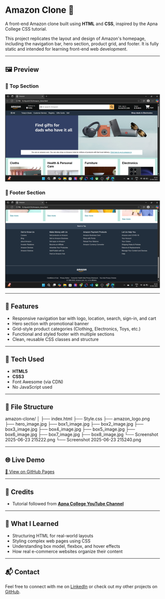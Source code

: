 # Amazon Clone 🛒

A front-end Amazon clone built using **HTML** and **CSS**, inspired by the Apna College CSS tutorial.

This project replicates the layout and design of Amazon's homepage, including the navigation bar, hero section, product grid, and footer. It is fully static and intended for learning front-end web development.

---

## 🖼️ Preview

### 📌 Top Section
![Top Screenshot](./Screenshot%202025-06-23%20215222.png)

### 📌 Footer Section
![Footer Screenshot](./Screenshot%202025-06-23%20215240.png)

---

## 🚀 Features

- Responsive navigation bar with logo, location, search, sign-in, and cart
- Hero section with promotional banner
- Grid-style product categories (Clothing, Electronics, Toys, etc.)
- Functional and styled footer with multiple sections
- Clean, reusable CSS classes and structure

---

## 📁 Tech Used

- **HTML5**
- **CSS3**
- Font Awesome (via CDN)
- No JavaScript used

---

## 📂 File Structure

amazon-clone/
│
├── index.html
├── Style.css
├── amazon_logo.png
├── hero_image.jpg
├── box1_image.jpg
├── box2_image.jpg
├── box3_image.jpg
├── box4_image.jpg
├── box5_image.jpg
├── box6_image.jpg
├── box7_image.jpg
├── box8_image.jpg
└── Screenshot 2025-06-23 215222.png
└── Screenshot 2025-06-23 215240.png


---

## 🌐 Live Demo

[🔗 View on GitHub Pages](https://your-username.github.io/amazon-clone/)  

---

## 📜 Credits

- Tutorial followed from **[Apna College YouTube Channel](https://www.youtube.com/@ApnaCollegeOfficial)**

---

## 🧠 What I Learned

- Structuring HTML for real-world layouts
- Styling complex web pages using CSS
- Understanding box model, flexbox, and hover effects
- How real e-commerce websites organize their content

---

## 📬 Contact

Feel free to connect with me on [LinkedIn](https://www.linkedin.com) or check out my other projects on [GitHub](https://github.com/your-username).
